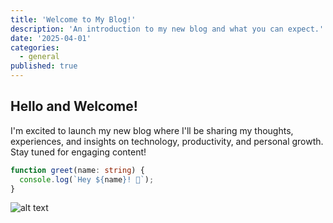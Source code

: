 ```yaml
---
title: 'Welcome to My Blog!'
description: 'An introduction to my new blog and what you can expect.'
date: '2025-04-01'
categories:
  - general
published: true
---
```


<script>
  import Counter from './counter.svelte'
</script>

## Hello and Welcome!

I'm excited to launch my new blog where I'll be sharing my thoughts, experiences, and insights on technology, productivity, and personal growth. Stay tuned for engaging content!

```ts
function greet(name: string) {
  console.log(`Hey ${name}! 👋`);
}
```

![alt text](/favicon.png)

<Counter />
